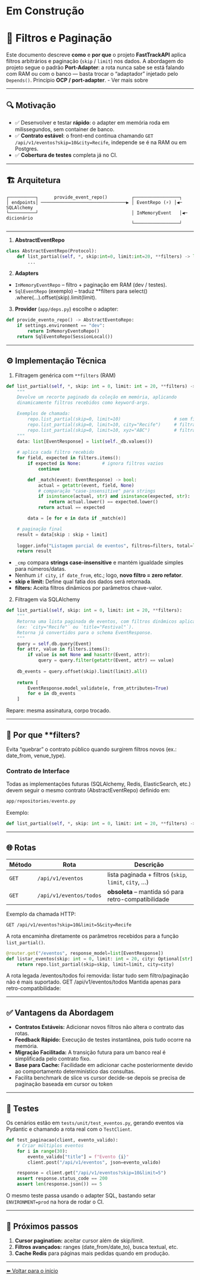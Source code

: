 # Em Construção
# 📌 Filtros e Paginação

Este documento descreve **como** e **por que** o projeto **FastTrackAPI** aplica filtros arbitrários e paginação (`skip` / `limit`) nos dados. A abordagem do projeto segue o padrão **Port-Adapter**: a rota nunca sabe se está falando com RAM ou com o banco — basta trocar o “adaptador” injetado pelo `Depends()`.
Princípio **OCP / port-adapter**. - Ver mais sobre

---

## 🔍 Motivação

* ✅ Desenvolver e testar **rápido**: o adapter em memória roda em milissegundos, sem container de banco.
* ✅ **Contrato estável**: o front-end continua chamando `GET /api/v1/eventos?skip=10&city=Recife`, independe se é na RAM ou em Postgres.
* ✅ **Cobertura de testes** completa já no CI.

---

## 🏗️ Arquitetura

```text
┌──────────┐      provide_event_repo()         ┌─────────────────┐
│ endpoints│ ────────────────────────────────▶ │ EventRepo (⚡) │◀─ SQLAlchemy
└──────────┘                                   │ InMemoryEvent   │◀─ dicionário
                                               └─────────────────┘
```

---

1. **AbstractEventRepo**

```python
class AbstractEventRepo(Protocol):
    def list_partial(self, *, skip:int=0, limit:int=20, **filters) -> list[Event]:
        ...
```

2. **Adapters**

* `InMemoryEventRepo` – filtro + paginação em RAM (dev / testes).
* `SqlEventRepo` (exemplo) – traduz **filters para select() .where(...).offset(skip).limit(limit).

3. **Provider** (`app/deps.py`) escolhe o adapter:

```python
def provide_evento_repo() -> AbstractEventoRepo:
    if settings.environment == "dev":
        return InMemoryEventoRepo()
    return SqlEventoRepo(SessionLocal())
```

---

## ⚙️ Implementação Técnica

1. Filtragem genérica com `**filters` (RAM)

```python
def list_partial(self, *, skip: int = 0, limit: int = 20, **filters) -> list[EventResponse]:
    """
    Devolve um recorte paginado da coleção em memória, aplicando
    dinamicamente filtros recebidos como keyword-args.

    Exemplos de chamada:
        repo.list_partial(skip=0, limit=10)                    # sem filtros
        repo.list_partial(skip=0, limit=10, city="Recife")     # filtra por cidade
        repo.list_partial(skip=0, limit=10, xyz="ABC")         # filtra por outro campo
    """
    data: list[EventResponse] = list(self._db.values())
    
    # aplica cada filtro recebido
    for field, expected in filters.items():
        if expected is None:        # ignora filtros vazios
            continue

        def _match(event: EventResponse) -> bool:
            actual = getattr(event, field, None)
            # comparação "case-insensitive" para strings
            if isinstance(actual, str) and isinstance(expected, str):
                return actual.lower() == expected.lower()
            return actual == expected

        data = [e for e in data if _match(e)]

    # paginação final
    result = data[skip : skip + limit]
    
    logger.info("Listagem parcial de eventos", filtros=filters, total=len(result))
    return result
```

* `_cmp` compara **strings case-insensitive** e mantém igualdade simples para números/datas.
* Nenhum `if city`, `if date_from`, etc.; logo, **novo filtro = zero refator**.
* **skip e limit:** Define qual fatia dos dados será retornada.
* **filters:** Aceita filtros dinâmicos por parâmetros chave-valor.

2. Filtragem via SQLAlchemy

```python
def list_partial(self, skip: int = 0, limit: int = 20, **filters):
    """
    Retorna uma lista paginada de eventos, com filtros dinâmicos aplicáveis
    (ex: `city="Recife"` ou `title="Festival"`).
    Retorna já convertidos para o schema EventResponse.
    """
    query = self.db.query(Event)
    for attr, value in filters.items():
        if value is not None and hasattr(Event, attr):
            query = query.filter(getattr(Event, attr) == value)
    
    db_events = query.offset(skip).limit(limit).all()
    
    return [
        EventResponse.model_validate(e, from_attributes=True)
        for e in db_events
    ]
```

Repare: mesma assinatura, corpo trocado.

---

## 📝 Por que **filters?

Evita “quebrar” o contrato público quando surgirem filtros novos (ex.: date_from, venue_type).

### Contrato de Interface

Todas as implementações futuras (SQLAlchemy, Redis, ElasticSearch, etc.) devem seguir o mesmo contrato (AbstractEventRepo) definido em:

```python
app/repositories/evento.py
```

Exemplo:

```python
def list_partial(self, *, skip: int = 0, limit: int = 20, **filters) -> list[EventResponse]: ...
```

---

## 🌐 Rotas

| Método | Rota                    | Descrição                                             |
| ------ | ----------------------- | ----------------------------------------------------- |
| `GET`  | `/api/v1/eventos`       | lista paginada + filtros (`skip`, `limit`, `city`, …) |
| `GET`  | `/api/v1/eventos/todos` | **obsoleta** – mantida só para retro-compatibilidade  |

Exemplo da chamada HTTP:

```http
GET /api/v1/eventos?skip=10&limit=5&city=Recife
```

A rota encaminha diretamente os parâmetros recebidos para a função `list_partial()`.

```python
@router.get("/eventos", response_model=list[EventResponse])
def listar_eventos(skip: int = 0, limit: int = 20, city: Optional[str] = None):
    return repo.list_partial(skip=skip, limit=limit, city=city)
```

A rota legada /eventos/todos foi removida: listar tudo sem filtro/paginação não é mais suportado.
GET /api/v1/eventos/todos
Mantida apenas para retro-compatibilidade:

---

## ✅ Vantagens da Abordagem

* **Contratos Estáveis:** Adicionar novos filtros não altera o contrato das rotas.
* **Feedback Rápido:** Execução de testes instantânea, pois tudo ocorre na memória.
* **Migração Facilitada:** A transição futura para um banco real é simplificada pelo contrato fixo.
* **Base para Cache:** Facilidade em adicionar cache posteriormente devido ao comportamento determinístico das consultas.
* Facilita benchmark de slice vs cursor	decide-se depois se precisa de paginação baseada em cursor ou token

---

## 🧪 Testes

Os cenários estão em `tests/unit/test_eventos.py`, gerando eventos via
Pydantic e chamando a rota real com o `TestClient`.

```python
def test_paginacao(client, evento_valido):
    # Criar múltiplos eventos
    for i in range(30):
        evento_valido["title"] = f"Evento {i}"
        client.post("/api/v1/eventos", json=evento_valido)

    response = client.get("/api/v1/eventos?skip=10&limit=5")
    assert response.status_code == 200
    assert len(response.json()) == 5
```

O mesmo teste passa usando o adapter SQL, bastando setar `ENVIRONMENT=prod` na hora de rodar o CI.

---

## 🚀 Próximos passos

1. **Cursor pagination:** aceitar cursor além de skip/limit.
2. **Filtros avançados:** ranges (date_from/date_to), busca textual, etc.
3. **Cache Redis** para páginas mais pedidas quando em produção.

---

[⬅️ Voltar para o início](../README.md)
